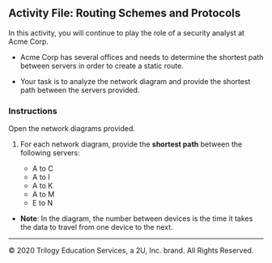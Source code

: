 ## Activity File: Routing Schemes and Protocols

In this activity, you will continue to play the role of a security analyst at Acme Corp.

- Acme Corp has several offices and needs to determine the shortest path between servers in order to create a static route.

- Your task is to analyze the network diagram and provide the shortest path between the servers provided.

### Instructions
   
Open the network diagrams provided.

1. For each network diagram, provide the **shortest path** between the following servers:

    - A to C
    - A to I
    - A to K
    - A to M
    - E to N

  - **Note**: In the diagram, the number between devices is the time it takes the data to travel from one device to the next.

  ---
  © 2020 Trilogy Education Services, a 2U, Inc. brand. All Rights Reserved.